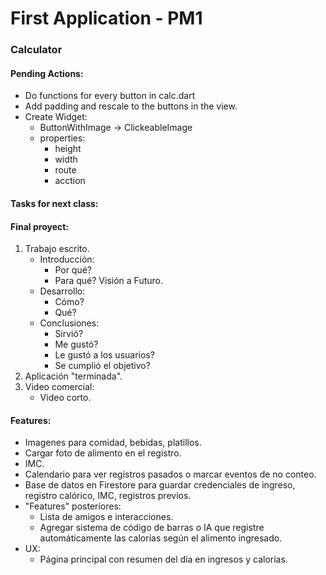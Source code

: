 # First Application - PM1

### Calculator

#### Pending Actions:
- Do functions for every button in calc.dart
- Add padding and rescale to the buttons in the view.
- Create Widget:
    - ButtonWithImage -> ClickeableImage
    - properties:
        - height
        - width
        - route
        - acction

#### Tasks for next class:

#### Final proyect:

1. Trabajo escrito.
    - Introducción:
        - Por qué?
        - Para qué? Visión a Futuro.
    - Desarrollo:
        - Cómo?
        - Qué?
    - Conclusiones:
        - Sirvió?
        - Me gustó?
        - Le gustó a los usuarios? 
        - Se cumplió el objetivo?
2. Aplicación "terminada".
3. Video comercial:
    - Video corto.


#### Features:

- Imagenes para comidad, bebidas, platillos.
- Cargar foto de alimento en el registro.
- IMC.
- Calendario para ver registros pasados o marcar eventos de no conteo.
- Base de datos en Firestore para guardar credenciales de ingreso, registro calórico, IMC, registros previos.
- "Features" posteriores:
    - Lista de amigos e interacciones.
    - Agregar sistema de código de barras o IA que registre automáticamente las calorías según el alimento ingresado.
- UX:
    - Página principal con resumen del día en ingresos y calorías.